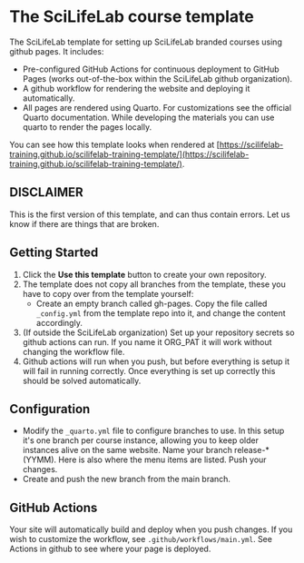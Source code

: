 # The SciLifeLab course template

The SciLifeLab template for setting up SciLifeLab branded courses using github pages. It includes:

- Pre-configured GitHub Actions for continuous deployment to GitHub Pages (works out-of-the-box within the SciLifeLab github organization).
- A github workflow for rendering the website and deploying it automatically.
- All pages are rendered using Quarto. For customizations see the official Quarto documentation. While developing the materials you can use quarto to render the pages locally.

You can see how this template looks when rendered at [https://scilifelab-training.github.io/scilifelab-training-template/](https://scilifelab-training.github.io/scilifelab-training-template/). 

## DISCLAIMER
This is the first version of this template, and can thus contain errors. Let us know if there are things that are broken.

## Getting Started

1. Click the **Use this template** button to create your own repository.
2. The template does not copy all branches from the template, these you have to copy over from the template yourself:
   - Create an empty branch called gh-pages. Copy the file called `_config.yml` from the template repo into it, and change the content accordingly.
3. (If outside the SciLifeLab organization) Set up your repository secrets so github actions can run. If you name it ORG_PAT it will work without changing the workflow file.
4. Github actions will run when you push, but before everything is setup it will fail in running correctly. Once everything is set up correctly this should be solved automatically.

## Configuration

- Modify the `_quarto.yml` file to configure branches to use. In this setup it's one branch per course instance, allowing you to keep older instances alive on the same website. Name your branch release-* (YYMM). Here is also where the menu items are listed. Push your changes.
- Create and push the new branch from the main branch.

## GitHub Actions

Your site will automatically build and deploy when you push changes. If you wish to customize the workflow, see `.github/workflows/main.yml`. See Actions in github to see where your page is deployed.
